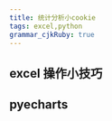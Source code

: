 ```yaml
---
title: 统计分析小cookie
tags: excel,python
grammar_cjkRuby: true
---
```




## excel 操作小技巧


## pyecharts

